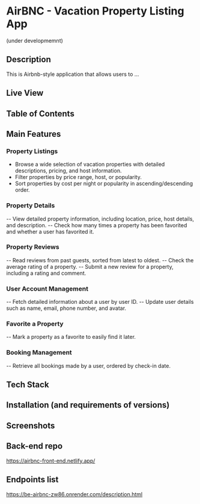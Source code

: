 # AirBNC - Vacation Property Listing App 
(under developmemnt)

## Description 
This is Airbnb-style application that allows users to ...
## Live View

## Table of Contents

## Main Features

### Property Listings
- Browse a wide selection of vacation properties with detailed descriptions, pricing, and host information.
- Filter properties by price range, host, or popularity.
- Sort properties by cost per night or popularity in ascending/descending order.

### Property Details
-- View detailed property information, including location, price, host details, and description.
-- Check how many times a property has been favorited and whether a user has favorited it.

### Property Reviews
-- Read reviews from past guests, sorted from latest to oldest.
-- Check the average rating of a property.
-- Submit a new review for a property, including a rating and comment.

### User Account Management
-- Fetch detailed information about a user by user ID.
-- Update user details such as name, email, phone number, and avatar.

### Favorite a Property
-- Mark a property as a favorite to easily find it later.

###  Booking Management
-- Retrieve all bookings made by a user, ordered by check-in date.

## Tech Stack 
## Installation (and requirements of versions)
## Screenshots 

## Back-end repo
https://airbnc-front-end.netlify.app/ 

## Endpoints list
https://be-airbnc-zw86.onrender.com/description.html


